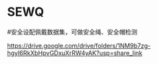 # SEWQ
#安全设配佩戴数据集，可做安全绳、安全帽检测

https://drive.google.com/drive/folders/1NM9b7zg-hgyI6RkXbHpvGDxuXrRW4yAK?usp=share_link
